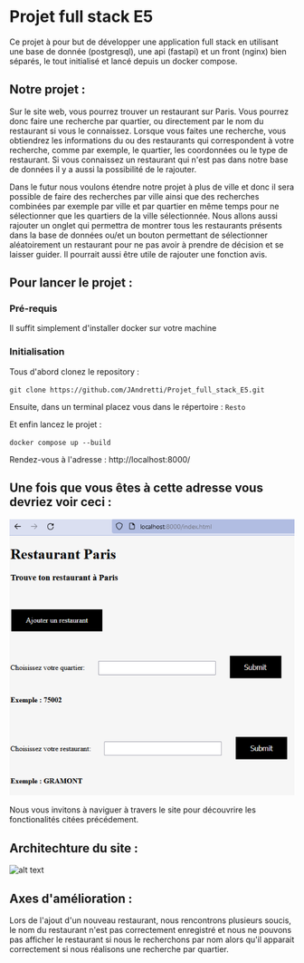 # Projet full stack E5


Ce projet à pour but de développer une application full stack en utilisant une base de donnée (postgresql), une api (fastapi) et un front (nginx) bien séparés, le tout initialisé et lancé depuis un docker compose.

## Notre projet :

Sur le site web, vous pourrez trouver un restaurant sur Paris. Vous pourrez donc faire une recherche par quartier, ou directement par le nom du restaurant si vous le connaissez. Lorsque vous faites une recherche, vous obtiendrez les informations du ou des restaurants qui correspondent à votre recherche, comme par exemple, le quartier, les coordonnées ou le type de restaurant. Si vous connaissez un restaurant qui n'est pas dans notre base de données il y a aussi la possibilité de le rajouter. 

Dans le futur nous voulons étendre notre projet à plus de ville et donc il sera possible de faire des recherches par ville ainsi que des recherches combinées par exemple par ville et par quartier en même temps pour ne sélectionner que les quartiers de la ville sélectionnée. Nous allons aussi rajouter un onglet qui permettra de montrer tous les restaurants présents dans la base de données ou/et un bouton permettant de sélectionner aléatoirement un restaurant pour ne pas avoir à prendre de décision et se laisser guider. Il pourrait aussi être utile de rajouter une fonction avis.

## Pour lancer le projet :

### Pré-requis
Il suffit simplement d'installer docker sur votre machine

### Initialisation
Tous d'abord clonez le repository : 

``git clone https://github.com/JAndretti/Projet_full_stack_E5.git``

Ensuite, dans un terminal placez vous dans le répertoire : ``Resto``

Et enfin lancez le projet : 

``docker compose up --build``

Rendez-vous à l'adresse : http://localhost:8000/


## Une fois que vous êtes à cette adresse vous devriez voir ceci :

![alt text](https://github.com/JAndretti/Projet_full_stack_E5/blob/main/Resto/photos/accueil.png)

Nous vous invitons à naviguer à travers le site pour découvrire les fonctionalités citées précédement.


## Architechture du site : 

![alt text](https://github.com/JAndretti/Projet_full_stack_E5/blob/main/Resto/photos/sch%C3%A9ma.png)

## Axes d'amélioration : 

Lors de l'ajout d'un nouveau restaurant, nous rencontrons plusieurs soucis, le nom du restaurant n'est pas correctement enregistré et nous ne pouvons pas afficher le restaurant si nous le recherchons par nom alors qu'il apparait correctement si nous réalisons une recherche par quartier.



